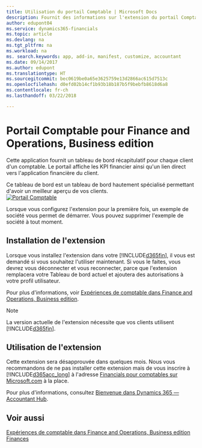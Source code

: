 ```yaml
---
title: Utilisation du portail Comptable | Microsoft Docs
description: Fournit des informations sur l'extension du portail Comptable.
author: edupont04
ms.service: dynamics365-financials
ms.topic: article
ms.devlang: na
ms.tgt_pltfrm: na
ms.workload: na
ms. search.keywords: app, add-in, manifest, customize, accountant
ms.date: 09/14/2017
ms.author: edupont
ms.translationtype: HT
ms.sourcegitcommit: bec0619be0a65e3625759e13d2866ac615d7513c
ms.openlocfilehash: d0efd02b14cf1b93b18b187b5f9bebfb8618d6a8
ms.contentlocale: fr-ch
ms.lasthandoff: 03/22/2018

---
```

# <a name="accountant-portal-for-finance-and-operations-business-edition"></a>Portail Comptable pour Finance and Operations, Business edition
Cette application fournit un tableau de bord récapitulatif pour chaque client d'un comptable. Le portail affiche les KPI financier ainsi qu'un lien direct vers l'application financière du client.  

Ce tableau de bord est un tableau de bord hautement spécialisé permettant d'avoir un meilleur aperçu de vos clients.  
[![Portail Comptable](./media/ui-extensions-accportal/accountant-portal.png)](https://go.microsoft.com/fwlink/?linkid=851257)

Lorsque vous configurez l'extension pour la première fois, un exemple de société vous permet de démarrer. Vous pouvez supprimer l'exemple de société à tout moment.  

## <a name="installing-the-extension"></a>Installation de l'extension
Lorsque vous installez l'extension dans votre [!INCLUDE[d365fin](includes/d365fin_md.md)], il vous est demandé si vous souhaitez l'utiliser maintenant. Si vous le faites, vous devrez vous déconnecter et vous reconnecter, parce que l'extension remplacera votre Tableau de bord actuel et ajoutera des autorisations à votre profil utilisateur.  

Pour plus d'informations, voir [Expériences de comptable dans Finance and Operations, Business edition](finance-accounting.md).  

> [!NOTE]  
>  La version actuelle de l'extension nécessite que vos clients utilisent [!INCLUDE[d365fin](includes/d365fin_md.md)].  

## <a name="using-the-extension"></a>Utilisation de l'extension
Cette extension sera désapprouvée dans quelques mois. Nous vous recommandons de ne pas installer cette extension mais de vous inscrire à [!INCLUDE[d365acc_long](includes/d365acc_long_md.md)] à l'adresse [Financials pour comptables sur Microsoft.com](https://www.microsoft.com/en-us/dynamics365/financial-insights-for-accountants) à la place.

Pour plus d'informations, consultez [Bienvenue dans Dynamics 365 — Accountant Hub](/dynamics365/accountants/index.md).  

## <a name="see-also"></a>Voir aussi
[Expériences de comptable dans Finance and Operations, Business edition ](finance-accounting.md)  
[Finances](finance.md)  

